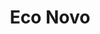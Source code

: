 ---
title: Eco Novo
country: Nigeria
city: Lagos
full_address: |-
    #15 Oduduwa Close, <br />
    Ikeja GRA, Ikeja,
    Lagos.
image: /uploads/offices/offices-02.jpg
brief_description: |-
    Squarespace’s 98,000-square-foot headquarters are located in Manhattan’s West Village at 8 Clarkson Street. The office fills three floors, in addition to a dedicated lobby and roof deck, within the historic Maltz Building.
position: 4
---